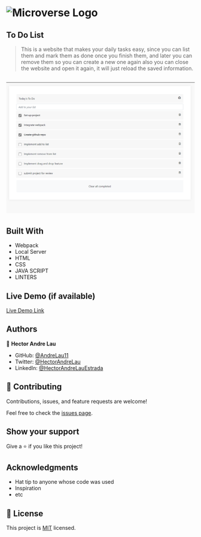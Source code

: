 # ![Microverse Logo](https://img.shields.io/badge/Microverse-blueviolet)

## To Do List

> This is a website that makes your daily tasks easy, since you can list them and mark them as done once you finish them, and later you can remove them so you can create a new one again also you can close the website and open it again, it will just reload the saved information.

## ![Screenshot](./assets/demo.png)

## Built With

- Webpack
- Local Server
- HTML
- CSS
- JAVA SCRIPT
- LINTERS

## Live Demo (if available)

[Live Demo Link](https://andrelau11.github.io/To-Do-List/)

## Authors

👤 **Hector Andre Lau**

- GitHub: [@AndreLau11](https://github.com/AndreLau11)
- Twitter: [@HectorAndreLau](https://twitter.com/HectorAndreLau)
- LinkedIn: [@HectorAndreLauEstrada](https://www.linkedin.com/in/h%C3%A9ctor-andr%C3%A9-lau-estrada-b4947795/)



## 🤝 Contributing

Contributions, issues, and feature requests are welcome!

Feel free to check the [issues page](https://github.com/AndreLau11/To-Do-List/issues).

## Show your support

Give a ⭐️ if you like this project!

## Acknowledgments

- Hat tip to anyone whose code was used
- Inspiration
- etc

## 📝 License

This project is [MIT](./MIT.md) licensed.
